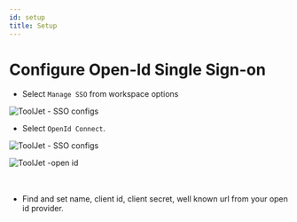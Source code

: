 ```yaml
---
id: setup
title: Setup
---
```


# Configure Open-Id Single Sign-on

- Select `Manage SSO` from workspace options

<div style={{textAlign: 'center'}}>

![ToolJet - SSO configs](/img/password-login/organization-menu.png)

</div>

- Select `OpenId Connect`.

<div style={{textAlign: 'center'}}>

![ToolJet - SSO configs](/img/sso/openid/openid-select.png)

</div>



<img class="screenshot-full" src="/img/sso/openid/openid.png" alt="ToolJet -open id"/>
<br /><br /><br />

- Find and set name, client id, client secret, well known url from your open id provider.
